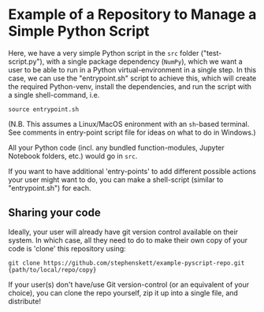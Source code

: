 # Example of a Repository to Manage a Simple Python Script

Here, we have a very simple Python script in the `src` folder ("test-script.py"), with a single package dependency (`NumPy`), which we want a user to be able to run in a Python virtual-environment in a single step. In this case, we can use the "entrypoint.sh" script to achieve this, which will create the required Python-venv, install the dependencies, and run the script with a single shell-command, i.e.

```shell{:copy}
source entrypoint.sh
```

(N.B. This assumes a Linux/MacOS enironment with an `sh`-based terminal. See comments in entry-point script file for ideas on what to do in Windows.)

All your Python code (incl. any bundled function-modules, Jupyter Notebook folders, etc.) would go in `src`.

If you want to have additional 'entry-points' to add different possible actions your user might want to do, you can make a shell-script (similar to "entrypoint.sh") for each.

## Sharing your code

Ideally, your user will already have git version control available on their system. In which case, all they need to do to make their own copy of your code is 'clone' this repository using:

```shell{:copy}
git clone https://github.com/stephenskett/example-pyscript-repo.git {path/to/local/repo/copy}
```

If your user(s) don't have/use Git version-control (or an equivalent of your choice), you can clone the repo yourself, zip it up into a single file, and distribute!
